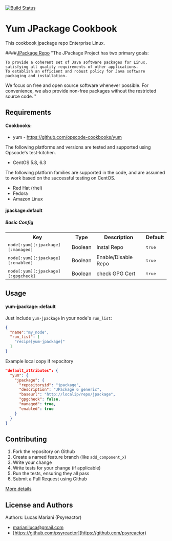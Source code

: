 [![Build Status](https://travis-ci.org/psyreactor/yum-jpackage-cookbook.svg?branch=master)](https://travis-ci.org/psyreactor/yum-jpackage-cookbook)

Yum JPackage Cookbook
===============

This cookbook jpackage repo Enterprise Linux.

####[JPackage Repo](http://www.jpackage.org)
"The JPackage Project has two primary goals:

    To provide a coherent set of Java software packages for Linux, satisfying all quality requirements of other applications.
    To establish an efficient and robust policy for Java software packaging and installation.

We focus on free and open source software whenever possible. For convenience, we also provide non-free packages without the restricted source code. "

Requirements
------------
#### Cookbooks:

- yum - https://github.com/opscode-cookbooks/yum

The following platforms and versions are tested and supported using Opscode's test-kitchen.

- CentOS 5.8, 6.3

The following platform families are supported in the code, and are assumed to work based on the successful testing on CentOS.


- Red Hat (rhel)
- Fedora
- Amazon Linux

#### jpackage:default
##### Basic Config
<table>
  <tr>
    <th>Key</th>
    <th>Type</th>
    <th>Description</th>
    <th>Default</th>
  </tr>
  <tr>
    <td><tt>node[:yum][:jpackage][:managed]</tt></td>
    <td>Boolean</td>
    <td>Instal Repo</td>
    <td><tt>true</tt></td>
  </tr>
  <tr>
    <td><tt>node[:yum][:jpackage][:enabled]</tt></td>
    <td>Boolean</td>
    <td>Enable/Disable Repo</td>
    <td><tt>true</tt></td>
  </tr>
  <tr>
    <td><tt>node[:yum][:jpackage][:gpgcheck]</tt></td>
    <td>Boolean</td>
    <td>check GPG Cert</td>
    <td><tt>true</tt></td>
  </tr>
</table>


Usage
-----
#### yum-jpackage::default
Just include `yum-jpackage` in your node's `run_list`:

```json
{
  "name":"my_node",
  "run_list": [
    "recipe[yum-jpackage]"
  ]
}
```

Example local copy if repocitory

```json
"default_attributes": {
  "yum": {
    "jpackage": {
      "repositoryid": "jpackage",
      "description": "JPackage 6 generic",
      "baseurl": "http://localip/repo/jpackage",
      "gpgcheck": false,
      "managed": true,
      "enabled": true
    }
  }
}
```

Contributing
------------

1. Fork the repository on Github
2. Create a named feature branch (like `add_component_x`)
3. Write your change
4. Write tests for your change (if applicable)
5. Run the tests, ensuring they all pass
6. Submit a Pull Request using Github

[More details](https://github.com/psyreactor/yum-jpackage-cookbook/blob/master/CONTRIBUTING.md)

License and Authors
-------------------
Authors:
Lucas Mariani (Psyreactor)
- [marianiluca@gmail.com](mailto:marianiluca@gmail.com)
- [https://github.com/psyreactor](https://github.com/psyreactor)